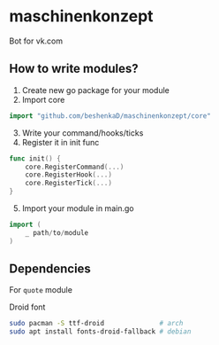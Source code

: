 # maschinenkonzept
Bot for vk.com

## How to write modules?
1. Create new go package for your module
2. Import core  
```go
import "github.com/beshenkaD/maschinenkonzept/core"
```
3. Write your command/hooks/ticks
4. Register it in init func
```go
func init() {
    core.RegisterCommand(...)
    core.RegisterHook(...)
    core.RegisterTick(...)
}
```
5. Import your module in main.go
```go
import (
    _ path/to/module
)
```
## Dependencies
For `quote` module

Droid font
```sh
sudo pacman -S ttf-droid              # arch
sudo apt install fonts-droid-fallback # debian
```
